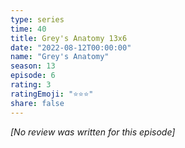 ```yaml
---
type: series
time: 40
title: Grey's Anatomy 13x6
date: "2022-08-12T00:00:00"
name: "Grey's Anatomy"
season: 13
episode: 6
rating: 3
ratingEmoji: "⭐️⭐️⭐️"
share: false
---
```


*[No review was written for this episode]*
